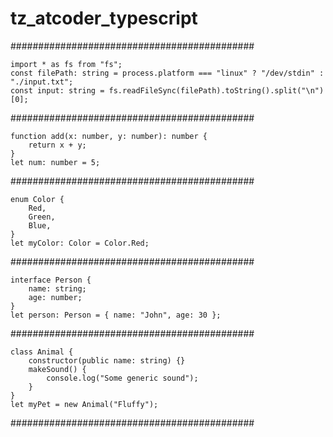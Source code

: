 # tz_atcoder_typescript

############################################

    import * as fs from "fs";  
    const filePath: string = process.platform === "linux" ? "/dev/stdin" : "./input.txt";  
    const input: string = fs.readFileSync(filePath).toString().split("\n")[0];  

############################################

    function add(x: number, y: number): number {
        return x + y;
    }
    let num: number = 5;

############################################

    enum Color {
        Red,
        Green,
        Blue,
    }
    let myColor: Color = Color.Red;

############################################

    interface Person {
        name: string;
        age: number;
    }
    let person: Person = { name: "John", age: 30 };

############################################

    class Animal {
        constructor(public name: string) {}
        makeSound() {
            console.log("Some generic sound");
        }
    }
    let myPet = new Animal("Fluffy");

############################################
